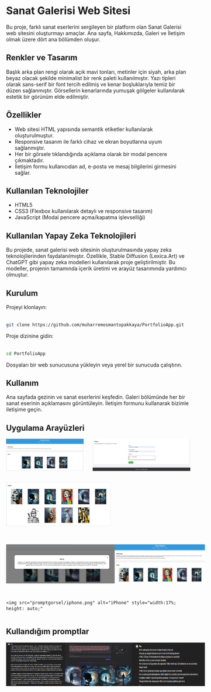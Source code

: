 # Sanat Galerisi Web Sitesi
Bu proje, farklı sanat eserlerini sergileyen bir platform olan Sanat Galerisi web sitesini oluşturmayı amaçlar. Ana sayfa, Hakkımızda, Galeri ve İletişim olmak üzere dört ana bölümden oluşur.

## Renkler ve Tasarım
Başlık arka plan rengi olarak açık mavi tonları, metinler için siyah, arka plan beyaz olacak şekilde minimalist bir renk paleti kullanılmıştır. Yazı tipleri olarak sans-serif bir font tercih edilmiş ve kenar boşluklarıyla temiz bir düzen sağlanmıştır. Görsellerin kenarlarında yumuşak gölgeler kullanılarak estetik bir görünüm elde edilmiştir.

## Özellikler
- Web sitesi HTML yapısında semantik etiketler kullanılarak oluşturulmuştur.
- Responsive tasarım ile farklı cihaz ve ekran boyutlarına uyum sağlanmıştır.
- Her bir görsele tıklandığında açıklama olarak bir modal pencere çıkmaktadır.
- İletişim formu kullanıcıdan ad, e-posta ve mesaj bilgilerini girmesini sağlar.

## Kullanılan Teknolojiler
- HTML5
- CSS3 (Flexbox kullanılarak detaylı ve responsive tasarım)
- JavaScript (Modal pencere açma/kapatma işlevselliği)

## Kullanılan Yapay Zeka Teknolojileri

Bu projede, sanat galerisi web sitesinin oluşturulmasında yapay zeka teknolojilerinden faydalanılmıştır. Özellikle, Stable Diffusion (Lexica.Art) ve ChatGPT gibi yapay zeka modelleri kullanılarak proje geliştirilmiştir. Bu modeller, projenin tamamında içerik üretimi ve arayüz tasarımında yardımcı olmuştur.

## Kurulum
Projeyi klonlayın:
 ```bash

git clone https://github.com/muharremosmantopakkaya/PortfolioApp.git
 ```
Proje dizinine gidin:

 ```bash

cd PortfolioApp
 ```
Dosyaları bir web sunucusuna yükleyin veya yerel bir sunucuda çalıştırın.

## Kullanım
Ana sayfada gezinin ve sanat eserlerini keşfedin.
Galeri bölümünde her bir sanat eserinin açıklamasını görüntüleyin.
İletişim formunu kullanarak bizimle iletişime geçin.

## Uygulama Arayüzleri

<div style="display:flex; flex-wrap: wrap; justify-content: space-between;">
    <img src="promptgorsel/view1.png" alt="View 1" style="width:42%; height: auto; margin-bottom: 30px;">
    <img src="promptgorsel/view2.png" alt="View 2" style="width:53%; height: auto; margin-bottom: 30px;">
       <img src="promptgorsel/galeri.png" alt="Uygulama Arayüzü 2" style="width:57%; height: auto;">
</div>

<div style="display:flex; justify-content: space-between; margin-top: 50px;">
    <img src="promptgorsel/touchprompt.png" alt="Touch Prompt" style="width:59%; height: auto;">
      <img src="promptgorsel/uygulama.png" alt="Uygulama Arayüzü 1" style="width:49%; height: auto;">

</div>

<div style="display:flex; justify-content: space-between; margin-top: 30px;">

    <img src="promptgorsel/iphone.png" alt="iPhone" style="width:17%; height: auto;"
        
</div>








## Kullandığım promptlar 
<div style="display:flex; justify-content: space-between;">

  <img src="promptgorsel/chatprompt.png" alt="Chat Prompt" style="width:32%;">
  <img src="promptgorsel/imageprompt.png" alt="Image Prompt" style="width:36%;">
  <img src="promptgorsel/baslangicprompt.png" alt="Chat Prompt Başlangıç" style="width:40%;">
</div>


